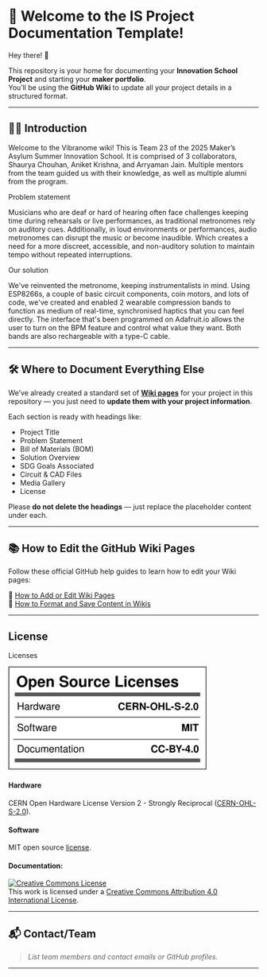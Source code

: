 # 📘 Welcome to the IS Project Documentation Template!

Hey there! 👋

This repository is your home for documenting your **Innovation School Project** and starting your **maker portfolio**.  
You’ll be using the **GitHub Wiki** to update all your project details in a structured format.

---

## 🙋‍♂️ Introduction

Welcome to the Vibranome wiki! This is Team 23 of the 2025 Maker’s Asylum Summer Innovation School. It is comprised of 3 collaborators, Shaurya Chouhan, Aniket Krishna, and Arryaman Jain. Multiple mentors from the team guided us with their knowledge, as well as multiple alumni from the program.

Problem statement

Musicians who are deaf or hard of hearing often face challenges keeping time during rehearsals or live performances, as traditional metronomes rely on auditory cues. Additionally, in loud environments or performances, audio metronomes can disrupt the music or become inaudible. Which creates a need for a more discreet, accessible, and non-auditory solution to maintain tempo without repeated interruptions.

Our solution

We've reinvented the metronome, keeping instrumentalists in mind. Using ESP8266s, a couple of basic circuit components, coin motors, and lots of code, we've created and enabled 2 wearable compression bands to function as medium of real-time, synchronised haptics that you can feel directly. The interface that's been programmed on Adafruit.io allows the user to turn on the BPM feature and control what value they want. Both bands are also rechargeable with a type-C cable.

---

## 🛠 Where to Document Everything Else

We’ve already created a standard set of [**Wiki pages**](https://github.com/MakersAsylumIndia/Bowl-Buddy/wiki) for your project in this repository — you just need to **update them with your project information**.

Each section is ready with headings like:

- Project Title
- Problem Statement
- Bill of Materials (BOM)
- Solution Overview
- SDG Goals Associated
- Circuit & CAD Files
- Media Gallery
- License

Please **do not delete the headings** — just replace the placeholder content under each.

---

## 📚 How to Edit the GitHub Wiki Pages

Follow these official GitHub help guides to learn how to edit your Wiki pages:

🔗 [How to Add or Edit Wiki Pages](https://docs.github.com/en/communities/documenting-your-project-with-wikis/adding-or-editing-wiki-pages)  
🔗 [How to Format and Save Content in Wikis](https://docs.github.com/en/communities/documenting-your-project-with-wikis/editing-wiki-content)

---

## License

Licenses

<a href="LICENSE.md"><img src="Media\Images\Licenses_facts.svg" width="400" alt="Open Source Licenses Facts"/></a>

#### Hardware
CERN Open Hardware License Version 2 - Strongly Reciprocal ([CERN-OHL-S-2.0](https://spdx.org/licenses/CERN-OHL-S-2.0.html)).

#### Software
MIT open source [license](http://opensource.org/licenses/MIT).

#### Documentation:
<a rel="license" href="http://creativecommons.org/licenses/by/4.0/"><img alt="Creative Commons License" style="border-width:0" src="https://i.creativecommons.org/l/by/4.0/88x31.png" /></a><br />This work is licensed under a <a rel="license" href="http://creativecommons.org/licenses/by/4.0/">Creative Commons Attribution 4.0 International License</a>.

---

## 📬 Contact/Team

> _List team members and contact emails or GitHub profiles._

---
